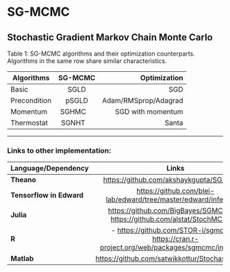 # SG-MCMC
Stochastic Gradient Markov Chain Monte Carlo
----


Table 1: SG-MCMC algorithms and their optimization counterparts. 
Algorithms in the same row share similar characteristics.

| Algorithms    | SG-MCMC       | Optimization |
| ------------- |:-------------:| ------------:|
| Basic         | SGLD          |  SGD         |
| Precondition  | pSGLD         |  Adam/RMSprop/Adagrad |
| Momentum      | SGHMC         |  SGD with momentum    |
| Thermostat    | SGNHT         |  Santa                |


----


### Links to other implementation:


| Language/Dependency    | Links       | Note |
| ------------------------|:-------------:| --:|
| **Theano**         |  https://github.com/akshaykgupta/SG_MCMC          |           |
| **Tensorflow in Edward**  | https://github.com/blei-lab/edward/tree/master/edward/inferences         |  |
| **Julia**         | https://github.com/BigBayes/SGMCMC.jl    https://github.com/alstat/StochMCMC.jl      |       |
  | **R**        | - https://github.com/STOR-i/sgmcmc   - https://cran.r-project.org/web/packages/sgmcmc/index.html     | |
| **Matlab**  | https://github.com/satwikkottur/StochasticMCMC     |         |





